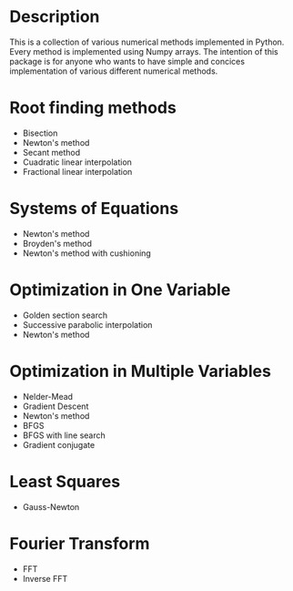# Description
This is a collection of various numerical methods implemented in Python. Every method is implemented
using Numpy arrays. The intention of this package is for anyone who wants to have simple and concices
implementation of various different numerical methods.

# Root finding methods
- Bisection
- Newton's method
- Secant method
- Cuadratic linear interpolation
- Fractional linear interpolation

# Systems of Equations
- Newton's method
- Broyden's method
- Newton's method with cushioning

# Optimization in One Variable
- Golden section search
- Successive parabolic interpolation
- Newton's method

# Optimization in Multiple Variables
- Nelder-Mead
- Gradient Descent
- Newton's method
- BFGS
- BFGS with line search
- Gradient conjugate

# Least Squares
- Gauss-Newton

# Fourier Transform
- FFT
- Inverse FFT


